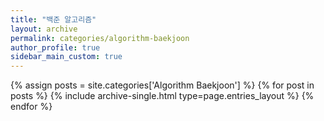 ```yaml
---
title: "백준 알고리즘"
layout: archive
permalink: categories/algorithm-baekjoon
author_profile: true
sidebar_main_custom: true
---
```


<!-- 카테고리 이름 : Algorithm Baekjoon -->
<!-- 공백이 포함되어 있는 카테고리 이름의 경우 site.categories['a b c'] 이런식으로! -->

{% assign posts = site.categories['Algorithm Baekjoon'] %}
{% for post in posts %} {% include archive-single.html type=page.entries_layout %} {% endfor %}